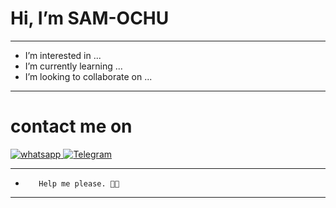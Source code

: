 # Hi, I’m SAM-OCHU
---
- I’m interested in ...
- I’m currently learning ...
- I’m looking to collaborate on ...
---
# contact me on 
 <a aria-label="Whatsapp" href="https://wa.me/255678101729" target="_blank">
    <img alt="whatsapp" src="https://img.shields.io/badge/Whatsapp me-25D366?style=for-the-badge&logo=whatsapp&logoColor=white" />
  </a>
  <a aria-label="Telegram" href="https://t.me/sam_ochuu" target="_blank">
    <img alt="Telegram" src="https://img.shields.io/badge/Telegram-25D366?style=for-the-badge&logo=telegram&logoColor=white" />
  </a>
 
 ---
-        Help me please. 🤲🤲
---
<!---
SAM-OCHU/SAM-OCHU is a ✨ special ✨ repository because its `README.md` (this file) appears on your GitHub profile.
You can click the Preview link to take a look at your changes.
--->
